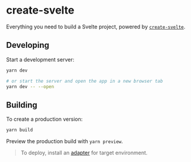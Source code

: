 # create-svelte

Everything you need to build a Svelte project, powered by [`create-svelte`](https://github.com/sveltejs/kit/tree/master/packages/create-svelte).

## Developing

Start a development server:

```bash
yarn dev

# or start the server and open the app in a new browser tab
yarn dev -- --open
```

## Building

To create a production version:

```bash
yarn build
```

Preview the production build with `yarn preview`.

> To deploy, install an [adapter](https://kit.svelte.dev/docs/adapters) for target environment.
